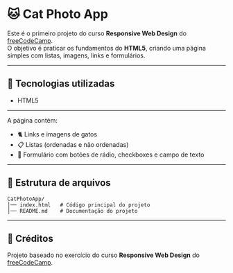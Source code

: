 # 🐱 Cat Photo App

Este é o primeiro projeto do curso **Responsive Web Design** do [freeCodeCamp](https://www.freecodecamp.org/).  
O objetivo é praticar os fundamentos do **HTML5**, criando uma página simples com listas, imagens, links e formulários.

---

## 🚀 Tecnologias utilizadas
- HTML5

---

A página contém:
- 🐈 Links e imagens de gatos
- 📋 Listas (ordenadas e não ordenadas)
- 📑 Formulário com botões de rádio, checkboxes e campo de texto

---

## 📂 Estrutura de arquivos

```
CatPhotoApp/
│── index.html   # Código principal do projeto
│── README.md    # Documentação do projeto
```

---

## 📖 Créditos

Projeto baseado no exercício do curso **Responsive Web Design** do [freeCodeCamp](https://www.freecodecamp.org/).
